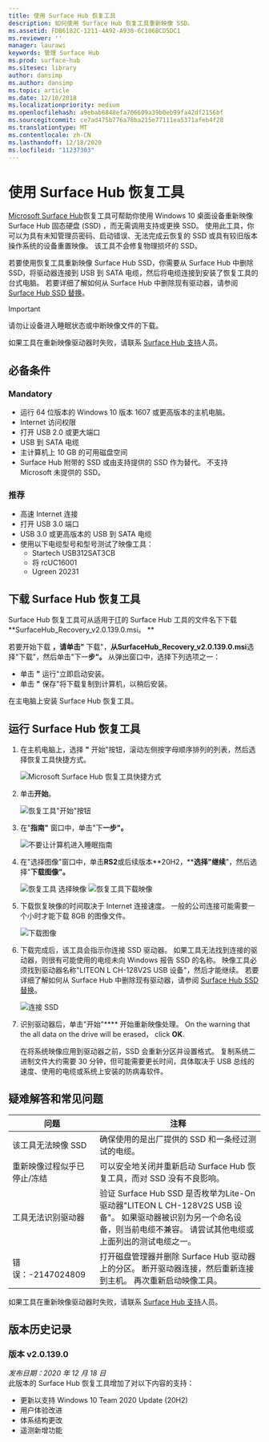 ```yaml
---
title: 使用 Surface Hub 恢复工具
description: 如何使用 Surface Hub 恢复工具重新映像 SSD。
ms.assetid: FDB6182C-1211-4A92-A930-6C106BCD5DC1
ms.reviewer: ''
manager: laurawi
keywords: 管理 Surface Hub
ms.prod: surface-hub
ms.sitesec: library
author: dansimp
ms.author: dansimp
ms.topic: article
ms.date: 12/18/2018
ms.localizationpriority: medium
ms.openlocfilehash: a9ebab6848efa706609a39b0eb99fa42df2156bf
ms.sourcegitcommit: ce7ad475b776a78ba215e77111ea5371afeb4f28
ms.translationtype: MT
ms.contentlocale: zh-CN
ms.lasthandoff: 12/18/2020
ms.locfileid: "11237303"
---
```

# 使用 Surface Hub 恢复工具

[Microsoft Surface Hub](https://www.microsoft.com/download/details.aspx?id=52210)恢复工具可帮助你使用 Windows 10 桌面设备重新映像 Surface Hub 固态硬盘 (SSD) ，而无需调用支持或更换 SSD。 使用此工具，你可以为具有未知管理员密码、启动错误、无法完成云恢复的 SSD 或具有较旧版本操作系统的设备重置映像。 该工具不会修复物理损坏的 SSD。

若要使用恢复工具重新映像 Surface Hub SSD，你需要从 Surface Hub 中删除 SSD，将驱动器连接到 USB 到 SATA 电缆，然后将电缆连接到安装了恢复工具的台式电脑。 若要详细了解如何从 Surface Hub 中删除现有驱动器，请参阅 [Surface Hub SSD 替换](surface-hub-ssd-replacement.md)。

> [!IMPORTANT]
> 请勿让设备进入睡眠状态或中断映像文件的下载。

如果工具在重新映像驱动器时失败，请联系 [Surface Hub 支持](https://support.microsoft.com/help/4037644/surface-contact-surface-warranty-and-software-support)人员。

## 必备条件

### Mandatory

- 运行 64 位版本的 Windows 10 版本 1607 或更高版本的主机电脑。
- Internet 访问权限
- 打开 USB 2.0 或更大端口
- USB 到 SATA 电缆
- 主计算机上 10 GB 的可用磁盘空间
- Surface Hub 附带的 SSD 或由支持提供的 SSD 作为替代。 不支持 Microsoft 未提供的 SSD。

### 推荐

- 高速 Internet 连接
- 打开 USB 3.0 端口
- USB 3.0 或更高版本的 USB 到 SATA 电缆
- 使用以下电缆型号和型号测试了映像工具：
    - Startech USB312SAT3CB
    - 将 rcUC16001
    - Ugreen 20231

## 下载 Surface Hub 恢复工具

Surface Hub 恢复工具可从适用于[IT](https://www.microsoft.com/download/details.aspx?id=52210)的 Surface Hub 工具的文件名下下载**SurfaceHub_Recovery_v2.0.139.0.msi。 **

若要开始下载 **，请单击"** 下载"，**从SurfaceHub_Recovery_v2.0.139.0.msi**选择"下载"，然后单击"下一**步"。** 从弹出窗口中，选择下列选项之一：

- 单击 **"** 运行"立即启动安装。
- 单击 **"** 保存"将下载复制到计算机，以稍后安装。

在主电脑上安装 Surface Hub 恢复工具。

## 运行 Surface Hub 恢复工具

1. 在主机电脑上，选择 **"** 开始"按钮，滚动左侧按字母顺序排列的列表，然后选择恢复工具快捷方式。

    ![Microsoft Surface Hub 恢复工具快捷方式](images/shrt-shortcut.png)

2. 单击**开始**。

    ![恢复工具"开始"按钮](images/shrt-start.png)


3. 在"**指南"** 窗口中，单击"下**一步"。**

    ![不要让计算机进入睡眠指南](images/shrt-guidance.png)

4. 在"选择图像"窗口中，单击**RS2**或后续版本**20H2，****选择"继续**"，然后选择"**下载图像"。**

     ![恢复工具 选择映像 ](images/shrt-select-image.png) ![ 恢复工具下载映像](images/shrt-download-image.png)

5. 下载恢复映像的时间取决于 Internet 连接速度。 一般的公司连接可能需要一个小时才能下载 8GB 的图像文件。

    ![下载图像](images/shrt-download.png)



5. 下载完成后，该工具会指示你连接 SSD 驱动器。 如果工具无法找到连接的驱动器，则很有可能使用的电缆未向 Windows 报告 SSD 的名称。  映像工具必须找到驱动器名称"LITEON L CH-128V2S USB 设备"，然后才能继续。  若要详细了解如何从 Surface Hub 中删除现有驱动器，请参阅 [Surface Hub SSD 替换](surface-hub-ssd-replacement.md)。

    ![连接 SSD](images/shrt-drive.png)

6. 识别驱动器后，单击"开始"**** 开始重新映像处理。 On the warning that the all data on the drive will be erased， click **OK**.



    在将系统映像应用到驱动器之前，SSD 会重新分区并设置格式。 复制系统二进制文件大约需要 30 分钟，但可能需要更长时间，具体取决于 USB 总线的速度、使用的电缆或系统上安装的防病毒软件。



## 疑难解答和常见问题

问题 | 注释
--- | ---
该工具无法映像 SSD | 确保使用的是出厂提供的 SSD 和一条经过测试的电缆。
重新映像过程似乎已停止/冻结 | 可以安全地关闭并重新启动 Surface Hub 恢复工具，而对 SSD 没有不良影响。
工具无法识别驱动器 | 验证 Surface Hub SSD 是否枚举为Lite-On驱动器"LITEON L CH-128V2S USB 设备"。  如果驱动器被识别为另一个命名设备，则当前电缆不兼容。 请尝试其他电缆或上面列出的测试电缆之一。
错误：-2147024809 | 打开磁盘管理器并删除 Surface Hub 驱动器上的分区。  断开驱动器连接，然后重新连接到主机。 再次重新启动映像工具。

如果工具在重新映像驱动器时失败，请联系 [Surface Hub 支持](https://support.microsoft.com/help/4037644/surface-contact-surface-warranty-and-software-support)人员。

## 版本历史记录

### 版本 v2.0.139.0

*发布日期：2020 年 12 月 18 日*<br>
此版本的 Surface Hub 恢复工具增加了对以下内容的支持：
- 更新以支持 Windows 10 Team 2020 Update (20H2) 
- 用户体验改进
- 体系结构更改
- 遥测新增功能

